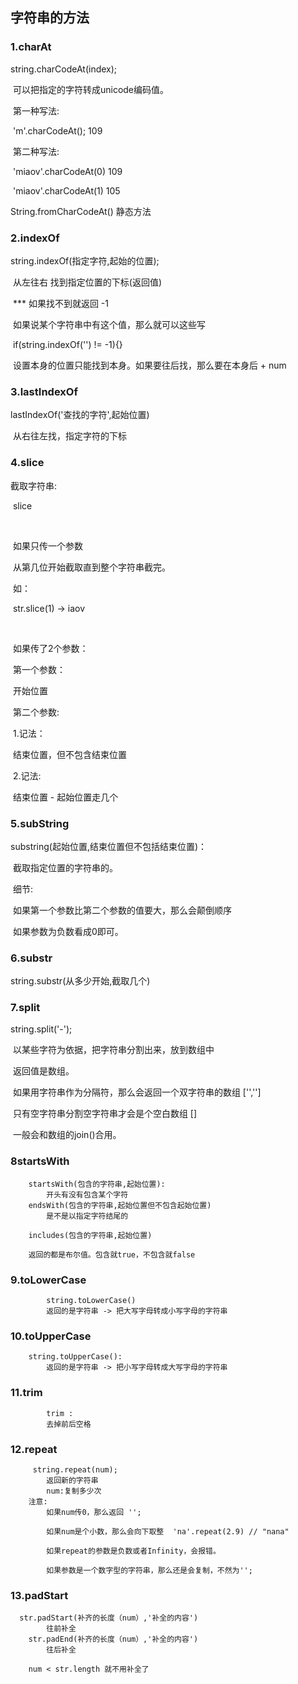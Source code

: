 ## 字符串的方法

### 1.charAt

string.charCodeAt(index);

​            可以把指定的字符转成unicode编码值。

​        第一种写法:

​            'm'.charCodeAt();  109

​        第二种写法:

​            'miaov'.charCodeAt(0)  109

​            'miaov'.charCodeAt(1)  105

String.fromCharCodeAt()  静态方法

### 2.indexOf

string.indexOf(指定字符,起始的位置);

​            从左往右  找到指定位置的下标(返回值)

​        *** 如果找不到就返回 -1

​            如果说某个字符串中有这个值，那么就可以这些写

​                if(string.indexOf('') != -1){}

​        设置本身的位置只能找到本身。如果要往后找，那么要在本身后 + num

### 3.lastIndexOf

 lastIndexOf('查找的字符',起始位置)

​            从右往左找，指定字符的下标

### 4.slice

截取字符串:

​            slice

​        

​            如果只传一个参数

​                从第几位开始截取直到整个字符串截完。

​                如：

​                    str.slice(1)  -> iaov

​            

​            如果传了2个参数：

​                第一个参数：

​                    开始位置

​                第二个参数:

​                    1.记法：

​                        结束位置，但不包含结束位置

​                    2.记法:

​                        结束位置 - 起始位置走几个

### 5.subString

substring(起始位置,结束位置但不包括结束位置)：

​            截取指定位置的字符串的。

​            细节:

​                如果第一个参数比第二个参数的值要大，那么会颠倒顺序

​                如果参数为负数看成0即可。

### 6.substr

string.substr(从多少开始,截取几个)

### 7.split

string.split('-');

​            以某些字符为依据，把字符串分割出来，放到数组中

​            返回值是数组。

​        如果用字符串作为分隔符，那么会返回一个双字符串的数组 ['','']

​        只有空字符串分割空字符串才会是个空白数组 []

​        一般会和数组的join()合用。

### 8startsWith   


        startsWith(包含的字符串,起始位置):
            开头有没有包含某个字符
        endsWith(包含的字符串,起始位置但不包含起始位置)
            是不是以指定字符结尾的
    
        includes(包含的字符串,起始位置)
    
        返回的都是布尔值。包含就true，不包含就false
### 9.toLowerCase

            string.toLowerCase()
            返回的是字符串 -> 把大写字母转成小写字母的字符串

### 10.toUpperCase

        string.toUpperCase():    
            返回的是字符串 -> 把小写字母转成大写字母的字符串

### 11.trim

            trim :
            去掉前后空格

### 12.repeat         


         string.repeat(num);
            返回新的字符串
            num:复制多少次
        注意:
            如果num传0，那么返回 '';
    
            如果num是个小数，那么会向下取整  'na'.repeat(2.9) // "nana"  
    
            如果repeat的参数是负数或者Infinity，会报错。
    
            如果参数是一个数字型的字符串，那么还是会复制，不然为'';
### 13.padStart

      str.padStart(补齐的长度（num）,'补全的内容')      
            往前补全
        str.padEnd(补齐的长度（num）,'补全的内容')
            往后补全
    
        num < str.length 就不用补全了